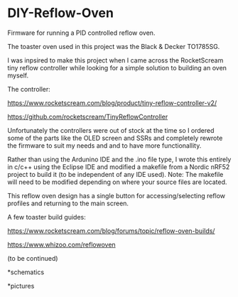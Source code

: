 # DIY-Reflow-Oven
Firmware for running a PID controlled reflow oven.

The toaster oven used in this project was the Black & Decker TO1785SG.

I was inpsired to make this project when I came across the RocketScream tiny reflow controller
while looking for a simple solution to building an oven myself.

The controller:

https://www.rocketscream.com/blog/product/tiny-reflow-controller-v2/

https://github.com/rocketscream/TinyReflowController

Unfortunately the controllers were out of stock at the time so I ordered some of the parts
like the OLED screen and SSRs and completely rewrote the firmware to suit my needs and
and to have more functionallity.

Rather than using the Ardunino IDE and the .ino file type, I wrote this entirely in c/c++ using the
Eclipse IDE and modified a makefile from a Nordic nRF52 project to build it (to be independent of any IDE used).
Note: The makefile will need to be modified depending on where your source files are located.

This reflow oven design has a single button for accessing/selecting reflow profiles and returning to the main screen.

A few toaster build guides:

https://www.rocketscream.com/blog/forums/topic/reflow-oven-builds/

https://www.whizoo.com/reflowoven

(to be continued)

*schematics

*pictures
